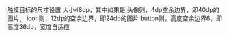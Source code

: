 触摸目标的尺寸设置
大小48dp，其中如果是
头像则，4dp空余边界，即40dp的图片，
icon则，12dp的空余边界，即24dp的图片
button则，高度空余边界6，即高度36dp，宽度自适应

